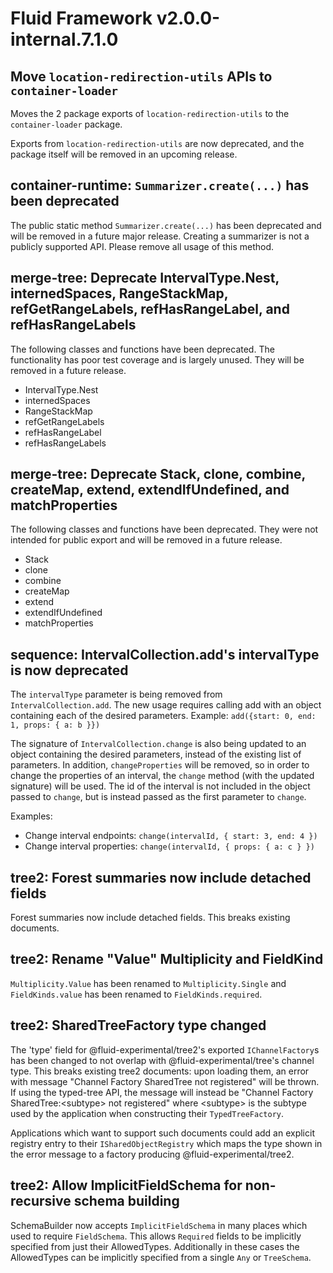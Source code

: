 <!-- THIS IS AN AUTOGENERATED FILE. DO NOT EDIT THIS FILE DIRECTLY. -->

# Fluid Framework v2.0.0-internal.7.1.0

## Move `location-redirection-utils` APIs to `container-loader`

Moves the 2 package exports of `location-redirection-utils` to the `container-loader` package.

Exports from `location-redirection-utils` are now deprecated, and the package itself will be removed in an upcoming release.

## container-runtime: `Summarizer.create(...)` has been deprecated

The public static method `Summarizer.create(...)` has been deprecated and will be removed in a future major release. Creating a summarizer is not a publicly supported API. Please remove all usage of this method.

## merge-tree: Deprecate IntervalType.Nest, internedSpaces, RangeStackMap, refGetRangeLabels, refHasRangeLabel, and refHasRangeLabels

The following classes and functions have been deprecated. The functionality has poor test coverage and is largely unused. They will be removed in a future release.

-   IntervalType.Nest
-   internedSpaces
-   RangeStackMap
-   refGetRangeLabels
-   refHasRangeLabel
-   refHasRangeLabels

## merge-tree: Deprecate Stack, clone, combine, createMap, extend, extendIfUndefined, and matchProperties

The following classes and functions have been deprecated. They were not intended for public export and will be removed in a future release.

-   Stack
-   clone
-   combine
-   createMap
-   extend
-   extendIfUndefined
-   matchProperties

## sequence: IntervalCollection.add's intervalType is now deprecated

The `intervalType` parameter is being removed from `IntervalCollection.add`. The new usage requires calling add with an object containing each of the desired parameters. Example: `add({start: 0, end: 1, props: { a: b }})`

The signature of `IntervalCollection.change` is also being updated to an object containing the desired parameters, instead of the existing list of parameters. In addition, `changeProperties` will be removed, so in order to change the properties of an interval, the `change` method (with the updated signature) will be used. The id of the interval is not included in the object passed to `change`, but is instead passed as the first parameter to `change`.

Examples:

-   Change interval endpoints: `change(intervalId, { start: 3, end: 4 })`
-   Change interval properties: `change(intervalId, { props: { a: c } })`

## tree2: Forest summaries now include detached fields

Forest summaries now include detached fields. This breaks existing documents.

## tree2: Rename "Value" Multiplicity and FieldKind

`Multiplicity.Value` has been renamed to `Multiplicity.Single` and `FieldKinds.value` has been renamed to `FieldKinds.required`.

## tree2: SharedTreeFactory type changed

The 'type' field for @fluid-experimental/tree2's exported `IChannelFactory`s has been changed to not overlap with @fluid-experimental/tree's channel type. This breaks existing tree2 documents: upon loading them, an error with message "Channel Factory SharedTree not registered" will be thrown. If using the typed-tree API, the message will instead be "Channel Factory SharedTree:<subtype\> not registered" where <subtype\> is the subtype used by the application when constructing their `TypedTreeFactory`.

Applications which want to support such documents could add an explicit registry entry to their `ISharedObjectRegistry` which maps the type shown in the error message to a factory producing @fluid-experimental/tree2.

## tree2: Allow ImplicitFieldSchema for non-recursive schema building

SchemaBuilder now accepts `ImplicitFieldSchema` in many places which used to require `FieldSchema`. This allows `Required` fields to be implicitly specified from just their AllowedTypes. Additionally in these cases the AllowedTypes can be implicitly specified from a single `Any` or `TreeSchema`.
